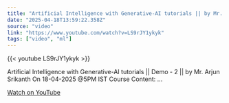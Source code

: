 ```yaml
---
title: "Artificial Intelligence with Generative-AI tutorials || by Mr. Arjun Srikanth On 18-04-2025 @5PM IST"
date: "2025-04-18T13:59:22.358Z"
source: "video"
link: "https://www.youtube.com/watch?v=LS9rJY1ykyk"
tags: ["video", "ml"]
---
```


{{< youtube LS9rJY1ykyk >}}

Artificial Intelligence with Generative-AI tutorials || Demo - 2 || by Mr. Arjun Srikanth On 18-04-2025 @5PM IST Course Content: ...

[Watch on YouTube](https://www.youtube.com/watch?v=LS9rJY1ykyk)
